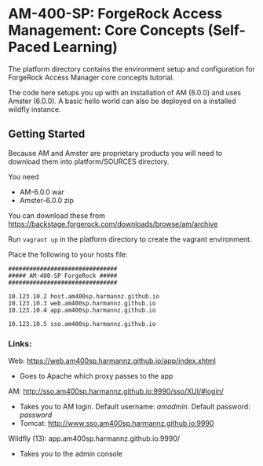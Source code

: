 # AM-400-SP: ForgeRock Access Management: Core Concepts (Self-Paced Learning)

The platform directory contains the environment setup and configuration for ForgeRock Access Manager core concepts tutorial.

The code here setups you up with an installation of AM (6.0.0) and uses Amster (6.0.0). A basic hello world can also be deployed on a installed wildfly instance.

## Getting Started

Because AM and Amster are proprietary products you will need to download them into platform/SOURCES directory.

You need 
- AM-6.0.0 war 
- Amster-6.0.0 zip

You can download these from https://backstage.forgerock.com/downloads/browse/am/archive



Run `vagrant up` in the platform directory to create the vagrant environment.

Place the following to your hosts file:

```hosts
###############################
##### AM-400-SP ForgeRock #####
###############################

10.123.10.2 host.am400sp.harmannz.github.io
10.123.10.3 web.am400sp.harmannz.github.io
10.123.10.4 app.am400sp.harmannz.github.io

10.123.10.5 sso.am400sp.harmannz.github.io
```


### Links:
Web: https://web.am400sp.harmannz.github.io/app/index.xhtml
- Goes to Apache which proxy passes to the app

AM: http://sso.am400sp.harmannz.github.io:9990/sso/XUI/#login/
- Takes you to AM login. Default username: *amadmin*. Default password: *password*
- Tomcat: http://www.sso.am400sp.harmannz.github.io:9990

Wildfly (13): app.am400sp.harmannz.github.io:9990/
- Takes you to the admin console


